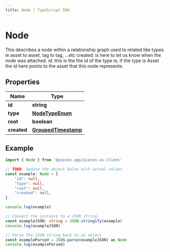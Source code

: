```yaml
---
title: Node | TypeScript SDK
---
```



# Node

This describes a node within a relationship graph used to related like types. ie asset to asset, tag to tag, ...etc  created: is here to let us know when the node was attached.  id: this is the the id of the type ie, if the type is Asset the id here points to the asset that this node represents.

## Properties

Name | Type
------------ | -------------
**id** | **string**
**type** | [**NodeTypeEnum**](NodeTypeEnum)
**root** | **boolean**
**created** | [**GroupedTimestamp**](GroupedTimestamp)

## Example

```typescript
import { Node } from '@pieces.app/pieces-os-client'

// TODO: Update the object below with actual values
const example: Node = {
    "id": null,
    "type": null,
    "root": null,
    "created": null,
}

console.log(example)

// Convert the instance to a JSON string
const exampleJSON: string = JSON.stringify(example)
console.log(exampleJSON)

// Parse the JSON string back to an object
const exampleParsed = JSON.parse(exampleJSON) as Node
console.log(exampleParsed)
```


